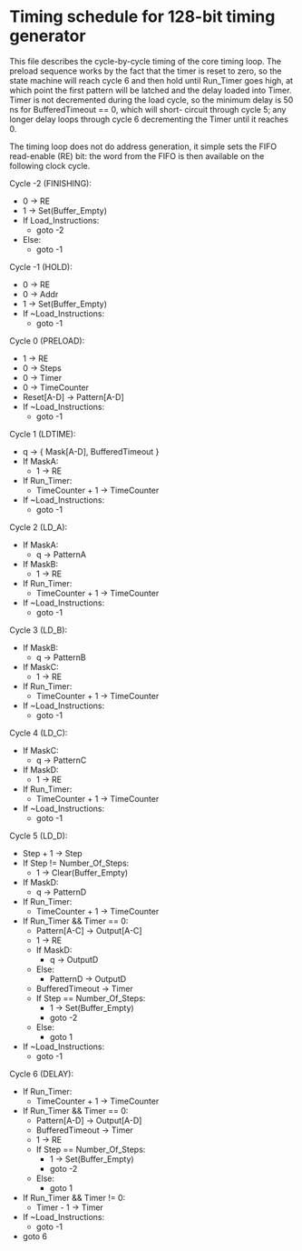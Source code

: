 Timing schedule for 128-bit timing generator
============================================

This file describes the cycle-by-cycle timing of the core timing loop. The preload
sequence works by the fact that the timer is reset to zero, so the state machine will
reach cycle 6 and then hold until Run_Timer goes high, at which point the first pattern
will be latched and the delay loaded into Timer. Timer is not decremented during the
load cycle, so the minimum delay is 50 ns for BufferedTimeout == 0, which will short-
circuit through cycle 5; any longer delay loops through cycle 6 decrementing the
Timer until it reaches 0.

The timing loop does not do address generation, it simple sets the FIFO read-enable (RE) bit:
the word from the FIFO is then available on the following clock cycle.

Cycle -2 (FINISHING):
  - 0 -> RE
  - 1 -> Set(Buffer_Empty)
  - If Load_Instructions:
    * goto -2
  - Else:
    * goto -1

Cycle -1 (HOLD):
  - 0 -> RE
  - 0 -> Addr
  - 1 -> Set(Buffer_Empty)
  - If ~Load_Instructions:
    * goto -1

Cycle 0 (PRELOAD):
  - 1 -> RE
  - 0 -> Steps
  - 0 -> Timer
  - 0 -> TimeCounter
  - Reset\[A-D] -> Pattern\[A-D]
  - If ~Load_Instructions:
    * goto -1

Cycle 1 (LDTIME):
  - q -> { Mask\[A-D], BufferedTimeout }
  - If MaskA:
    * 1 -> RE
  - If Run_Timer:
    * TimeCounter + 1 -> TimeCounter
  - If ~Load_Instructions:
    * goto -1

Cycle 2 (LD_A):
  - If MaskA:
  	* q -> PatternA
  - If MaskB:
    * 1 -> RE
  - If Run_Timer:
    * TimeCounter + 1 -> TimeCounter
  - If ~Load_Instructions:
    * goto -1

Cycle 3 (LD_B):
  - If MaskB:
  	* q -> PatternB
  - If MaskC:
    * 1 -> RE
  - If Run_Timer:
    * TimeCounter + 1 -> TimeCounter
  - If ~Load_Instructions:
    * goto -1

Cycle 4 (LD_C):
  - If MaskC:
  	* q -> PatternC
  - If MaskD:
    * 1 -> RE
  - If Run_Timer:
    * TimeCounter + 1 -> TimeCounter
  - If ~Load_Instructions:
    * goto -1

Cycle 5 (LD_D):
  - Step + 1 -> Step
  - If Step != Number_Of_Steps:
    * 1 -> Clear(Buffer\_Empty)
  - If MaskD:
  	* q -> PatternD
  - If Run_Timer:
    * TimeCounter + 1 -> TimeCounter
  - If Run_Timer && Timer == 0:
    * Pattern\[A-C] -> Output\[A-C]
    * 1 -> RE
    * If MaskD:
	  + q -> OutputD
	* Else:
	  + PatternD -> OutputD
    * BufferedTimeout -> Timer
    * If Step == Number\_Of\_Steps:
      + 1 -> Set(Buffer\_Empty)
      + goto -2
    * Else:
      + goto 1
  - If ~Load_Instructions:
    * goto -1

Cycle 6 (DELAY):
  - If Run_Timer:
    * TimeCounter + 1 -> TimeCounter
  - If Run_Timer && Timer == 0:
    * Pattern\[A-D] -> Output\[A-D]
	* BufferedTimeout -> Timer
    * 1 -> RE
	* If Step == Number\_Of\_Steps:
	  + 1 -> Set(Buffer\_Empty)
	  + goto -2
	* Else:
      + goto 1
  - If Run_Timer && Timer != 0:
    * Timer - 1 -> Timer
  - If ~Load_Instructions:
    * goto -1
  - goto 6

